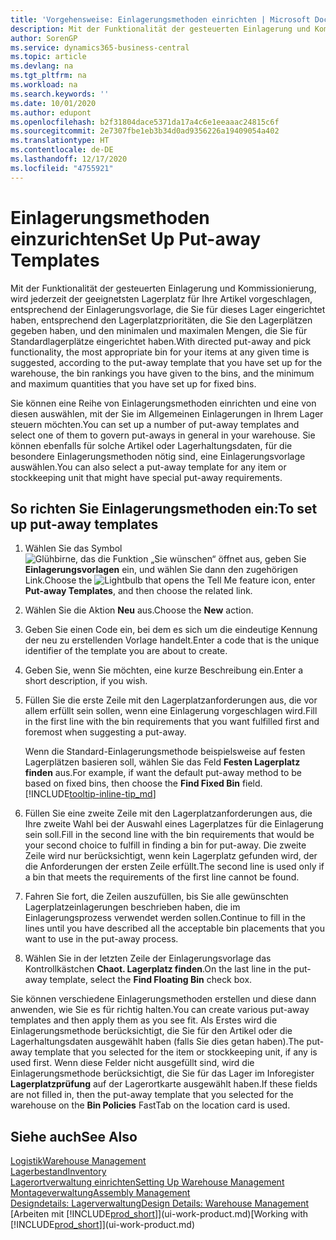 ```yaml
---
title: 'Vorgehensweise: Einlagerungsmethoden einrichten | Microsoft Docs'
description: Mit der Funktionalität der gesteuerten Einlagerung und Kommissionierung, wird jederzeit der geeignetsten Lagerplatz für Ihre Artikel vorgeschlagen, entsprechend der Einlagerungsvorlage, die Sie für dieses Lager eingerichtet haben, entsprechend den Lagerplatzprioritäten, die Sie den Lagerplätzen gegeben haben, und den minimalen und maximalen Mengen, die Sie für Standardlagerplätze eingerichtet haben.
author: SorenGP
ms.service: dynamics365-business-central
ms.topic: article
ms.devlang: na
ms.tgt_pltfrm: na
ms.workload: na
ms.search.keywords: ''
ms.date: 10/01/2020
ms.author: edupont
ms.openlocfilehash: b2f31804dace5371da17a4c6e1eeaaac24815c6f
ms.sourcegitcommit: 2e7307fbe1eb3b34d0ad9356226a19409054a402
ms.translationtype: HT
ms.contentlocale: de-DE
ms.lasthandoff: 12/17/2020
ms.locfileid: "4755921"
---
```

# <a name="set-up-put-away-templates"></a><span data-ttu-id="623bd-103">Einlagerungsmethoden einzurichten</span><span class="sxs-lookup"><span data-stu-id="623bd-103">Set Up Put-away Templates</span></span>

<span data-ttu-id="623bd-104">Mit der Funktionalität der gesteuerten Einlagerung und Kommissionierung, wird jederzeit der geeignetsten Lagerplatz für Ihre Artikel vorgeschlagen, entsprechend der Einlagerungsvorlage, die Sie für dieses Lager eingerichtet haben, entsprechend den Lagerplatzprioritäten, die Sie den Lagerplätzen gegeben haben, und den minimalen und maximalen Mengen, die Sie für Standardlagerplätze eingerichtet haben.</span><span class="sxs-lookup"><span data-stu-id="623bd-104">With directed put-away and pick functionality, the most appropriate bin for your items at any given time is suggested, according to the put-away template that you have set up for the warehouse, the bin rankings you have given to the bins, and the minimum and maximum quantities that you have set up for fixed bins.</span></span>  

<span data-ttu-id="623bd-105">Sie können eine Reihe von Einlagerungsmethoden einrichten und eine von diesen auswählen, mit der Sie im Allgemeinen Einlagerungen in Ihrem Lager steuern möchten.</span><span class="sxs-lookup"><span data-stu-id="623bd-105">You can set up a number of put-away templates and select one of them to govern put-aways in general in your warehouse.</span></span> <span data-ttu-id="623bd-106">Sie können ebenfalls für solche Artikel oder Lagerhaltungsdaten, für die besondere Einlagerungsmethoden nötig sind, eine Einlagerungsvorlage auswählen.</span><span class="sxs-lookup"><span data-stu-id="623bd-106">You can also select a put-away template for any item or stockkeeping unit that might have special put-away requirements.</span></span>  

## <a name="to-set-up-put-away-templates"></a><span data-ttu-id="623bd-107">So richten Sie Einlagerungsmethoden ein:</span><span class="sxs-lookup"><span data-stu-id="623bd-107">To set up put-away templates</span></span>

1. <span data-ttu-id="623bd-108">Wählen Sie das Symbol ![Glühbirne, das die Funktion „Sie wünschen“ öffnet](media/ui-search/search_small.png "Was möchten Sie tun?") aus, geben Sie **Einlagerungsvorlagen** ein, und wählen Sie dann den zugehörigen Link.</span><span class="sxs-lookup"><span data-stu-id="623bd-108">Choose the ![Lightbulb that opens the Tell Me feature](media/ui-search/search_small.png "Tell me what you want to do") icon, enter **Put-away Templates**, and then choose the related link.</span></span>  
2. <span data-ttu-id="623bd-109">Wählen Sie die Aktion **Neu** aus.</span><span class="sxs-lookup"><span data-stu-id="623bd-109">Choose the **New** action.</span></span>  
3. <span data-ttu-id="623bd-110">Geben Sie einen Code ein, bei dem es sich um die eindeutige Kennung der neu zu erstellenden Vorlage handelt.</span><span class="sxs-lookup"><span data-stu-id="623bd-110">Enter a code that is the unique identifier of the template you are about to create.</span></span>  
4. <span data-ttu-id="623bd-111">Geben Sie, wenn Sie möchten, eine kurze Beschreibung ein.</span><span class="sxs-lookup"><span data-stu-id="623bd-111">Enter a short description, if you wish.</span></span>  
5. <span data-ttu-id="623bd-112">Füllen Sie die erste Zeile mit den Lagerplatzanforderungen aus, die vor allem erfüllt sein sollen, wenn eine Einlagerung vorgeschlagen wird.</span><span class="sxs-lookup"><span data-stu-id="623bd-112">Fill in the first line with the bin requirements that you want fulfilled first and foremost when suggesting a put-away.</span></span>

    <span data-ttu-id="623bd-113">Wenn die Standard-Einlagerungsmethode beispielsweise auf festen Lagerplätzen basieren soll, wählen Sie das Feld **Festen Lagerplatz finden** aus.</span><span class="sxs-lookup"><span data-stu-id="623bd-113">For example, if want the default put-away method to be based on fixed bins, then choose the **Find Fixed Bin** field.</span></span> [!INCLUDE[tooltip-inline-tip_md](includes/tooltip-inline-tip_md.md)]  
6. <span data-ttu-id="623bd-114">Füllen Sie eine zweite Zeile mit den Lagerplatzanforderungen aus, die Ihre zweite Wahl bei der Auswahl eines Lagerplatzes für die Einlagerung sein soll.</span><span class="sxs-lookup"><span data-stu-id="623bd-114">Fill in the second line with the bin requirements that would be your second choice to fulfill in finding a bin for put-away.</span></span> <span data-ttu-id="623bd-115">Die zweite Zeile wird nur berücksichtigt, wenn kein Lagerplatz gefunden wird, der die Anforderungen der ersten Zeile erfüllt.</span><span class="sxs-lookup"><span data-stu-id="623bd-115">The second line is used only if a bin that meets the requirements of the first line cannot be found.</span></span>  
7. <span data-ttu-id="623bd-116">Fahren Sie fort, die Zeilen auszufüllen, bis Sie alle gewünschten Lagerplatzeinlagerungen beschrieben haben, die im Einlagerungsprozess verwendet werden sollen.</span><span class="sxs-lookup"><span data-stu-id="623bd-116">Continue to fill in the lines until you have described all the acceptable bin placements that you want to use in the put-away process.</span></span>  
8. <span data-ttu-id="623bd-117">Wählen Sie in der letzten Zeile der Einlagerungsvorlage das Kontrollkästchen **Chaot. Lagerplatz finden**.</span><span class="sxs-lookup"><span data-stu-id="623bd-117">On the last line in the put-away template, select the **Find Floating Bin** check box.</span></span>  

<span data-ttu-id="623bd-118">Sie können verschiedene Einlagerungsmethoden erstellen und diese dann anwenden, wie Sie es für richtig halten.</span><span class="sxs-lookup"><span data-stu-id="623bd-118">You can create various put-away templates and then apply them as you see fit.</span></span> <span data-ttu-id="623bd-119">Als Erstes wird die Einlagerungsmethode berücksichtigt, die Sie für den Artikel oder die Lagerhaltungsdaten ausgewählt haben (falls Sie dies getan haben).</span><span class="sxs-lookup"><span data-stu-id="623bd-119">The put-away template that you selected for the item or stockkeeping unit, if any is used first.</span></span> <span data-ttu-id="623bd-120">Wenn diese Felder nicht ausgefüllt sind, wird die Einlagerungsmethode berücksichtigt, die Sie für das Lager im Inforegister **Lagerplatzprüfung** auf der Lagerortkarte ausgewählt haben.</span><span class="sxs-lookup"><span data-stu-id="623bd-120">If these fields are not filled in, then the put-away template that you selected for the warehouse on the **Bin Policies** FastTab on the location card is used.</span></span>  

## <a name="see-also"></a><span data-ttu-id="623bd-121">Siehe auch</span><span class="sxs-lookup"><span data-stu-id="623bd-121">See Also</span></span>

[<span data-ttu-id="623bd-122">Logistik</span><span class="sxs-lookup"><span data-stu-id="623bd-122">Warehouse Management</span></span>](warehouse-manage-warehouse.md)  
[<span data-ttu-id="623bd-123">Lagerbestand</span><span class="sxs-lookup"><span data-stu-id="623bd-123">Inventory</span></span>](inventory-manage-inventory.md)  
[<span data-ttu-id="623bd-124">Lagerortverwaltung einrichten</span><span class="sxs-lookup"><span data-stu-id="623bd-124">Setting Up Warehouse Management</span></span>](warehouse-setup-warehouse.md)  
[<span data-ttu-id="623bd-125">Montageverwaltung</span><span class="sxs-lookup"><span data-stu-id="623bd-125">Assembly Management</span></span>](assembly-assemble-items.md)  
[<span data-ttu-id="623bd-126">Designdetails: Lagerverwaltung</span><span class="sxs-lookup"><span data-stu-id="623bd-126">Design Details: Warehouse Management</span></span>](design-details-warehouse-management.md)  
<span data-ttu-id="623bd-127">[Arbeiten mit [!INCLUDE[prod_short](includes/prod_short.md)]](ui-work-product.md)</span><span class="sxs-lookup"><span data-stu-id="623bd-127">[Working with [!INCLUDE[prod_short](includes/prod_short.md)]](ui-work-product.md)</span></span>  
